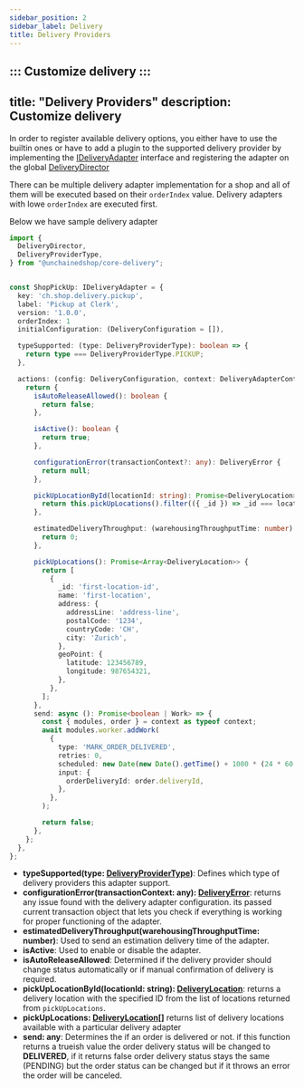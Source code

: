 ```yaml
---
sidebar_position: 2
sidebar_label: Delivery
title: Delivery Providers
---
```

:::
Customize delivery
:::
---
title: "Delivery Providers"
description: Customize delivery 
---

In order to register available delivery options, you either have to use the builtin ones or have to add a plugin to the supported delivery provider by implementing the [IDeliveryAdapter](https://docs.unchained.shop/types/types/delivery.IDeliveryAdapter.html) interface and registering the adapter on the global [DeliveryDirector](https://docs.unchained.shop/types/types/delivery.IDeliveryDirector.html)

There can be multiple delivery adapter implementation for a shop and all of them will be executed based on their `orderIndex` value. Delivery adapters with lowe `orderIndex` are executed first.

Below we have sample delivery adapter 

```typescript
import {
  DeliveryDirector,
  DeliveryProviderType,
} from "@unchainedshop/core-delivery";


const ShopPickUp: IDeliveryAdapter = {
  key: 'ch.shop.delivery.pickup',
  label: 'Pickup at Clerk',
  version: '1.0.0',
  orderIndex: 1
  initialConfiguration: (DeliveryConfiguration = []),

  typeSupported: (type: DeliveryProviderType): boolean => {
    return type === DeliveryProviderType.PICKUP;
  },

  actions: (config: DeliveryConfiguration, context: DeliveryAdapterContext, unchainedAPI: UnchainedCore): DeliveryAdapterActions => {
    return {
      isAutoReleaseAllowed(): boolean {
        return false;
      },

      isActive(): boolean {
        return true;
      },

      configurationError(transactionContext?: any): DeliveryError {
        return null;
      },

      pickUpLocationById(locationId: string): Promise<DeliveryLocation> {
        return this.pickUpLocations().filter(({ _id }) => _id === locationId);
      },

      estimatedDeliveryThroughput: (warehousingThroughputTime: number) : Promise<number>  => {
        return 0;
      },

      pickUpLocations(): Promise<Array<DeliveryLocation>> {
        return [
          {
            _id: 'first-location-id',
            name: 'first-location',
            address: {
              addressLine: 'address-line',
              postalCode: '1234',
              countryCode: 'CH',
              city: 'Zurich',
            },
            geoPoint: {
              latitude: 123456789,
              longitude: 987654321,
            },
          },
        ];
      },
      send: async (): Promise<boolean | Work> => {
        const { modules, order } = context as typeof context;
        await modules.worker.addWork(
          {
            type: 'MARK_ORDER_DELIVERED',
            retries: 0,
            scheduled: new Date(new Date().getTime() + 1000 * (24 * 60 * 60)),
            input: {
              orderDeliveryId: order.deliveryId,
            },
          },
        );

        return false;
      },
    };
  },
};
```

- **typeSupported(type: [DeliveryProviderType](https://docs.unchained.shop/types/enums/delivery.DeliveryProviderType.html))**: Defines which type of delivery providers this adapter support.
- **configurationError(transactionContext: any): [DeliveryError](https://docs.unchained.shop/types/enums/delivery.DeliveryError.html)**: returns any issue found with the delivery adapter configuration.  its passed current transaction object that lets you check if everything is working for proper functioning of the adapter.
- **estimatedDeliveryThroughput(warehousingThroughputTime: number)**: Used to send an estimation delivery time of the adapter.
- **isActive**: Used to enable or disable the adapter.
- **isAutoReleaseAllowed**: Determined if the delivery provider should change status automatically or if manual confirmation of delivery is required.
- **pickUpLocationById(locationId: string): [DeliveryLocation](https://docs.unchained.shop/types/interfaces/delivery.DeliveryLocation.html)**: returns a delivery location with the specified ID from the list of locations returned from `pickUpLocations`.
- **pickUpLocations: [DeliveryLocation](https://docs.unchained.shop/types/interfaces/delivery.DeliveryLocation.html)[]** returns list of delivery locations available with a particular delivery adapter
- **send: any**: Determines the if an order is delivered or not. if this function returns a trueish value the order delivery status will be changed to **DELIVERED**, if it returns false order delivery status stays the same (PENDING) but the order status can be changed but if it throws an error the order will be canceled.